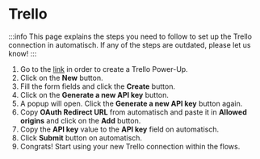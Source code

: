 # Trello

:::info
This page explains the steps you need to follow to set up the Trello
connection in automatisch. If any of the steps are outdated, please let us know!
:::

1. Go to the [link](https://trello.com/power-ups/admin) in order to create a Trello Power-Up.
2. Click on the **New** button.
3. Fill the form fields and click the **Create** button.
4. Click on the **Generate a new API key** button.
5. A popup will open. Click the **Generate a new API key** button again.
6. Copy **OAuth Redirect URL** from automatisch and paste it in **Allowed origins** and click on the **Add** button.
7. Copy the **API key** value to the **API key** field on automatisch.
8. Click **Submit** button on automatisch.
9. Congrats! Start using your new Trello connection within the flows.
